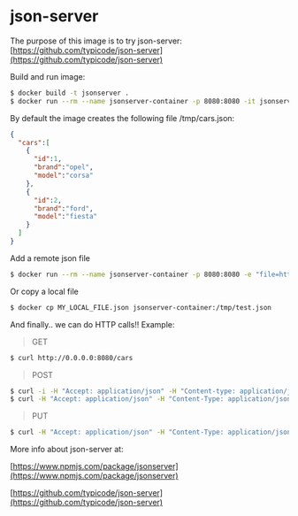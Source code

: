 # json-server
The purpose of this image is to try json-server: [https://github.com/typicode/json-server](https://github.com/typicode/json-server)


Build and run image:
```sh
$ docker build -t jsonserver .
$ docker run --rm --name jsonserver-container -p 8080:8080 -it jsonserver
```

By default the image creates the following file /tmp/cars.json:

```json
{  
  "cars":[  
    {  
      "id":1,
      "brand":"opel",
      "model":"corsa"
    },
    {  
      "id":2,
      "brand":"ford",
      "model":"fiesta"
    }
  ]
}
```

Add a remote json file
```sh
$ docker run --rm --name jsonserver-container -p 8080:8080 -e "file=https://REMOTE_FILE.json" -it jsonserver
```

Or copy a local file
```sh
$ docker cp MY_LOCAL_FILE.json jsonserver-container:/tmp/test.json
```

And finally.. we can do HTTP calls!! Example:

> GET
```sh
$ curl http://0.0.0.0:8080/cars
```

> POST
```sh
$ curl -i -H "Accept: application/json" -H "Content-type: application/json" -d '{"brand":"seat","model":"ibiza"}' -X POST http://0.0.0.0:8080/cars
$ curl -H "Accept: application/json" -H "Content-Type: application/json" -X POST -d '{"brand":"seat","model":"ibiza"}' http://0.0.0.0:8080/cars
```

> PUT
```sh
$ curl -H "Accept: application/json" -H "Content-Type: application/json" -X PUT -d '{"brand":"opel","model":"astra"}' http://0.0.0.0:8080/cars/1
```

More info about json-server at:

[https://www.npmjs.com/package/jsonserver](https://www.npmjs.com/package/jsonserver)

[https://github.com/typicode/json-server](https://github.com/typicode/json-server)

